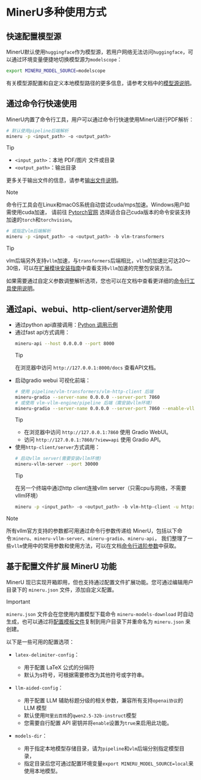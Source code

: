 # MinerU多种使用方式

## 快速配置模型源
MinerU默认使用`huggingface`作为模型源，若用户网络无法访问`huggingface`，可以通过环境变量便捷地切换模型源为`modelscope`：
```bash
export MINERU_MODEL_SOURCE=modelscope
```
有关模型源配置和自定义本地模型路径的更多信息，请参考文档中的[模型源说明](./model_source.md)。

## 通过命令行快速使用
MinerU内置了命令行工具，用户可以通过命令行快速使用MinerU进行PDF解析：
```bash
# 默认使用pipeline后端解析
mineru -p <input_path> -o <output_path>
```
> [!TIP]
> - `<input_path>`：本地 PDF/图片 文件或目录
> - `<output_path>`：输出目录
> 
> 更多关于输出文件的信息，请参考[输出文件说明](../reference/output_files.md)。

> [!NOTE]
> 命令行工具会在Linux和macOS系统自动尝试cuda/mps加速。Windows用户如需使用cuda加速，
> 请前往 [Pytorch官网](https://pytorch.org/get-started/locally/) 选择适合自己cuda版本的命令安装支持加速的`torch`和`torchvision`。

```bash
# 或指定vlm后端解析
mineru -p <input_path> -o <output_path> -b vlm-transformers
```
> [!TIP]
> vlm后端另外支持`vllm`加速，与`transformers`后端相比，`vllm`的加速比可达20～30倍，可以在[扩展模块安装指南](../quick_start/extension_modules.md)中查看支持`vllm`加速的完整包安装方法。

如果需要通过自定义参数调整解析选项，您也可以在文档中查看更详细的[命令行工具使用说明](./cli_tools.md)。

## 通过api、webui、http-client/server进阶使用

- 通过python api直接调用：[Python 调用示例](https://github.com/opendatalab/MinerU/blob/master/demo/demo.py)
- 通过fast api方式调用：
  ```bash
  mineru-api --host 0.0.0.0 --port 8000
  ```
  >[!TIP]
  >在浏览器中访问 `http://127.0.0.1:8000/docs` 查看API文档。
- 启动gradio webui 可视化前端：
  ```bash
  # 使用 pipeline/vlm-transformers/vlm-http-client 后端
  mineru-gradio --server-name 0.0.0.0 --server-port 7860
  # 或使用 vlm-vllm-engine/pipeline 后端（需安装vllm环境）
  mineru-gradio --server-name 0.0.0.0 --server-port 7860 --enable-vllm-engine true
  ```
  >[!TIP]
  > 
  >- 在浏览器中访问 `http://127.0.0.1:7860` 使用 Gradio WebUI。
  >- 访问 `http://127.0.0.1:7860/?view=api` 使用 Gradio API。
- 使用`http-client/server`方式调用：
  ```bash
  # 启动vllm server(需要安装vllm环境)
  mineru-vllm-server --port 30000
  ``` 
  >[!TIP]
  >在另一个终端中通过http client连接vllm server（只需cpu与网络，不需要vllm环境）
  > ```bash
  > mineru -p <input_path> -o <output_path> -b vlm-http-client -u http://127.0.0.1:30000
  > ```

> [!NOTE]
> 所有vllm官方支持的参数都可用通过命令行参数传递给 MinerU，包括以下命令:`mineru`、`mineru-vllm-server`、`mineru-gradio`、`mineru-api`，
> 我们整理了一些`vllm`使用中的常用参数和使用方法，可以在文档[命令行进阶参数](./advanced_cli_parameters.md)中获取。

## 基于配置文件扩展 MinerU 功能

MinerU 现已实现开箱即用，但也支持通过配置文件扩展功能。您可通过编辑用户目录下的 `mineru.json` 文件，添加自定义配置。

>[!IMPORTANT]
>`mineru.json` 文件会在您使用内置模型下载命令 `mineru-models-download` 时自动生成，也可以通过将[配置模板文件](../../mineru.template.json)复制到用户目录下并重命名为 `mineru.json` 来创建。  

以下是一些可用的配置选项： 

- `latex-delimiter-config`：
    * 用于配置 LaTeX 公式的分隔符
    * 默认为`$`符号，可根据需要修改为其他符号或字符串。
  
- `llm-aided-config`：
    * 用于配置 LLM 辅助标题分级的相关参数，兼容所有支持`openai协议`的 LLM 模型
    * 默认使用`阿里云百炼`的`qwen2.5-32b-instruct`模型
    * 您需要自行配置 API 密钥并将`enable`设置为`true`来启用此功能。
  
- `models-dir`：
    * 用于指定本地模型存储目录，请为`pipeline`和`vlm`后端分别指定模型目录，
    * 指定目录后您可通过配置环境变量`export MINERU_MODEL_SOURCE=local`来使用本地模型。

